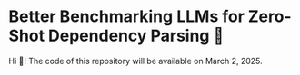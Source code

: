 # Better Benchmarking LLMs for Zero-Shot Dependency Parsing :robot:

Hi :wave:! The code of this repository will be available on March 2, 2025.

